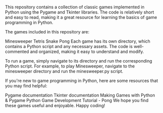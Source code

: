 This repository contains a collection of classic games implemented in Python using the Pygame and Tkinter libraries. The code is relatively short and easy to read, making it a great resource for learning the basics of game programming in Python.

The games included in this repository are:

Minesweeper
Tetris
Snake
Pong
Each game has its own directory, which contains a Python script and any necessary assets. The code is well-commented and organized, making it easy to understand and modify.

To run a game, simply navigate to its directory and run the corresponding Python script. For example, to play Minesweeper, navigate to the minesweeper directory and run the minesweeper.py script.

If you're new to game programming in Python, here are some resources that you may find helpful:

Pygame documentation
Tkinter documentation
Making Games with Python & Pygame
Python Game Development Tutorial - Pong
We hope you find these games useful and enjoyable. Happy coding!
